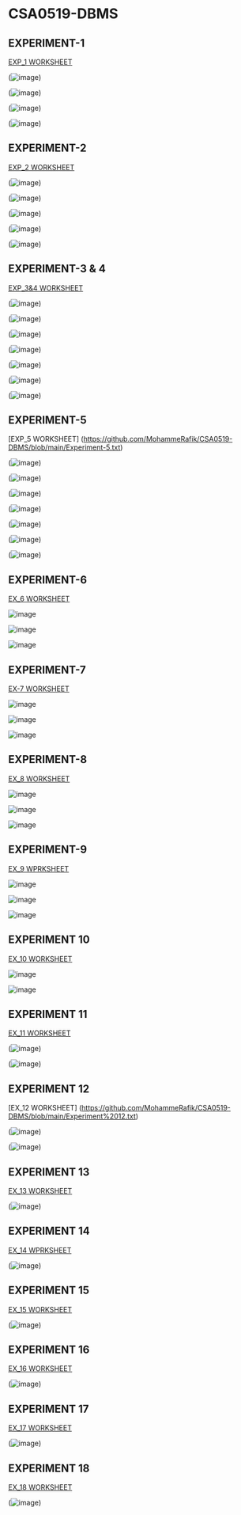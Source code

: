 # CSA0519-DBMS
## EXPERIMENT-1


[EXP_1 WORKSHEET](https://github.com/MohammeRafik/CSA0519-DBMS/blob/main/experiment_1.txt)


(![image](https://user-images.githubusercontent.com/113301943/191448967-1391d22c-9cd0-4ffa-995b-7515017ccbcd.png))

(![image](https://user-images.githubusercontent.com/113301943/191451124-62f2cc94-a8e4-4c4d-b478-3a11768c2b72.png))

(![image](https://user-images.githubusercontent.com/113301943/191451389-4bf6beb2-2997-4834-8030-773398e053fc.png))

(![image](https://user-images.githubusercontent.com/113301943/191451537-2a65f73d-16ba-405b-b531-f0f7b5c43a6c.png))


## EXPERIMENT-2


[EXP_2 WORKSHEET](https://github.com/MohammeRafik/CSA0519-DBMS/blob/main/Experimentt%202.txt)


(![image](https://user-images.githubusercontent.com/113301943/191456258-489f8a51-24ea-4b80-879f-4f0b14dd1485.png))

(![image](https://user-images.githubusercontent.com/113301943/191456376-db469427-5739-4d94-aefb-104b76e933bd.png))

(![image](https://user-images.githubusercontent.com/113301943/191456475-33a3f2b0-e980-4382-8609-bf8751bf6ef2.png))

(![image](https://user-images.githubusercontent.com/113301943/191456592-ac55b613-7cf5-4437-a311-b04506beb287.png))

(![image](https://user-images.githubusercontent.com/113301943/191456696-3356d71e-d7ba-4dab-a269-83af3106d0ec.png))


## EXPERIMENT-3 & 4

[EXP_3&4 WORKSHEET](https://github.com/MohammeRafik/CSA0519-DBMS/blob/main/Experiment-3%2C4.txt)


(![image](https://user-images.githubusercontent.com/113301943/191512724-1af2bc1e-2021-4985-bc23-98a1a49e90aa.png))

(![image](https://user-images.githubusercontent.com/113301943/191512847-d24801a7-588e-4406-8275-f79c843527a9.png))

(![image](https://user-images.githubusercontent.com/113301943/191513112-46b44c7c-c9af-48f3-955d-0a989109d075.png))

(![image](https://user-images.githubusercontent.com/113301943/191513243-966750f0-2e3a-42ba-86e3-55666ef49c0a.png))

(![image](https://user-images.githubusercontent.com/113301943/191513364-d72aada1-f3d9-4f0c-9bd1-df8a81afa076.png))

(![image](https://user-images.githubusercontent.com/113301943/191513484-169a9bd5-5772-43c2-8e1a-5b5299373d3a.png))

(![image](https://user-images.githubusercontent.com/113301943/191513566-d9f2b2ec-922e-44e1-b019-52bb67563e5e.png))


## EXPERIMENT-5

[EXP_5 WORKSHEET] (https://github.com/MohammeRafik/CSA0519-DBMS/blob/main/Experiment-5.txt)


(![image](https://user-images.githubusercontent.com/113301943/191514576-bff24ec1-d297-4dae-92c3-3a1893a07780.png))

(![image](https://user-images.githubusercontent.com/113301943/191514672-5626be69-2199-44e6-8fe5-1d4d42b10b81.png))

(![image](https://user-images.githubusercontent.com/113301943/191514792-a0f920d4-24c7-46fa-9cea-34530fc12127.png))

(![image](https://user-images.githubusercontent.com/113301943/191515764-dcff3333-5a0e-452e-8db4-87225e657296.png))

(![image](https://user-images.githubusercontent.com/113301943/191515933-46fa4b8d-cd72-4334-a5c5-97d8ccb940ab.png))

(![image](https://user-images.githubusercontent.com/113301943/191516061-d47151e6-4fc6-4763-b9e8-294ed949360d.png))

(![image](https://user-images.githubusercontent.com/113301943/191516197-293c01ea-e75b-4434-9811-3218d934c032.png))

## EXPERIMENT-6

[EX_6 WORKSHEET](https://github.com/MohammeRafik/CSA0519-DBMS/blob/main/Experiment%20-6.txt)

![image](https://user-images.githubusercontent.com/113301943/191539602-8d640436-9c8b-498b-8105-6bcc88874c2d.png)

![image](https://user-images.githubusercontent.com/113301943/191539676-6238d035-534e-49cd-9fd9-be205e043c45.png)

![image](https://user-images.githubusercontent.com/113301943/191539745-310ab9a2-435e-4a45-aa87-08dc16aa6b23.png)

## EXPERIMENT-7

[EX-7 WORKSHEET](https://github.com/MohammeRafik/CSA0519-DBMS/blob/main/Experiment-7.txt)

![image](https://user-images.githubusercontent.com/113301943/191540007-4901a4dd-43f6-4304-a920-a2de587a0918.png)

![image](https://user-images.githubusercontent.com/113301943/191540103-b67de7b1-8c1e-4a21-9b24-178cfc0b6f16.png)

![image](https://user-images.githubusercontent.com/113301943/191540168-7e1a222e-b2b6-4beb-86c4-7e6b0a1b69f8.png)

## EXPERIMENT-8

[EX_8 WORKSHEET](https://github.com/MohammeRafik/CSA0519-DBMS/blob/main/Experiment-8.txt)

![image](https://user-images.githubusercontent.com/113301943/191540479-1f897210-3fe7-466f-8c4a-f726df461737.png)

![image](https://user-images.githubusercontent.com/113301943/191540589-157c347c-aea9-4dbd-8f69-5944d87e010d.png)

![image](https://user-images.githubusercontent.com/113301943/191540751-b5dfa1c7-67ba-42e6-9be0-3c62cb65f024.png)

## EXPERIMENT-9

[EX_9 WPRKSHEET](https://github.com/MohammeRafik/CSA0519-DBMS/blob/main/Experiment-9.txt)

![image](https://user-images.githubusercontent.com/113301943/191541086-39c6f463-8cb8-43be-9c75-b766a0ff48f4.png)

![image](https://user-images.githubusercontent.com/113301943/191541164-c62c0979-9c3d-4721-8a41-8f636c7e204a.png)

![image](https://user-images.githubusercontent.com/113301943/191541383-b960e5a6-646b-4703-95a5-d7c0c4aa8ece.png)

## EXPERIMENT 10

[EX_10 WORKSHEET](https://github.com/MohammeRafik/CSA0519-DBMS/blob/main/Experiment-10.txt)

![image](https://user-images.githubusercontent.com/113301943/191541617-e0959db6-7efa-4010-abd2-a31fdf203add.png)

![image](https://user-images.githubusercontent.com/113301943/191541706-08579183-7df1-480f-95c4-a59c6fa5d47b.png)


## EXPERIMENT 11

[EX_11 WORKSHEET](https://github.com/MohammeRafik/CSA0519-DBMS/blob/main/Experiment%2011.txt)

(![image](https://user-images.githubusercontent.com/113301943/191716821-0b757585-8add-44b1-a17d-585fcb5426ad.png))

(![image](https://user-images.githubusercontent.com/113301943/191716934-ea7f28d7-cd84-4231-8ad2-b419aae48739.png))

## EXPERIMENT 12

[EX_12 WORKSHEET] (https://github.com/MohammeRafik/CSA0519-DBMS/blob/main/Experiment%2012.txt)


(![image](https://user-images.githubusercontent.com/113301943/191717325-cc1eda33-9233-46d1-8dbb-1ad3d363a529.png))

(![image](https://user-images.githubusercontent.com/113301943/191717428-5d03e885-b65f-4314-a716-f10f1e9decc4.png))


## EXPERIMENT 13

[EX_13 WORKSHEET](https://github.com/MohammeRafik/CSA0519-DBMS/blob/main/Experiment%20-13.txt)


(![image](https://user-images.githubusercontent.com/113301943/191717736-daa4c1e0-d547-487b-9126-de0a254f9dd4.png))

## EXPERIMENT 14

[EX_14 WPRKSHEET](https://github.com/MohammeRafik/CSA0519-DBMS/blob/main/Experiment%2014.txt)


(![image](https://user-images.githubusercontent.com/113301943/191718023-bb554a5f-0284-4edf-846a-5c85c58c2d4c.png))


## EXPERIMENT 15

[EX_15 WORKSHEET](https://github.com/MohammeRafik/CSA0519-DBMS/blob/main/Experiment-15.txt)


(![image](https://user-images.githubusercontent.com/113301943/191718408-2671859e-9c2b-4f22-9445-db4a6ac9d0e3.png))

## EXPERIMENT 16

[EX_16 WORKSHEET](https://github.com/MohammeRafik/CSA0519-DBMS/blob/main/Experiment%2016.txt)


(![image](https://user-images.githubusercontent.com/113301943/191770418-70fd6e5d-45c8-455b-931a-5e7cb818cd42.png))

## EXPERIMENT 17

[EX_17 WORKSHEET](https://github.com/MohammeRafik/CSA0519-DBMS/blob/main/Experiment%2017.txt)

(![image](https://user-images.githubusercontent.com/113301943/191770898-ae9b5eea-02ef-47c3-9c19-add2230f99c9.png))

## EXPERIMENT 18

[EX_18 WORKSHEET](https://github.com/MohammeRafik/CSA0519-DBMS/blob/main/Experiment%2018.txt)


(![image](https://user-images.githubusercontent.com/113301943/191771430-505fe05a-cc4d-4e66-8cff-1db5eb0b3e07.png))



